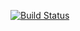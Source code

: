 [![Build Status](https://cloud.drone.io/api/badges/Burak-37/abgabe12/status.svg)](https://cloud.drone.io/Burak-37/abgabe12)
